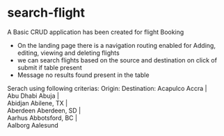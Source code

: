 # search-flight


A Basic CRUD application has been created for flight Booking

- On the landing page there is a navigation routing enabled for Adding, editing, viewing and deleting flights
- we can search flights based on the source and destination on click of submit if table present
- Message no results found present in the table



Serach using following criterias:
Origin:							Destination:
Acapulco						Accra  |	
Abu Dhabi						Abuja  |	
Abidjan							Abilene, TX	| 	
Aberdeen						Aberdeen, SD 	|	
Aarhus							Abbotsford, BC	|	
Aalborg							Aalesund